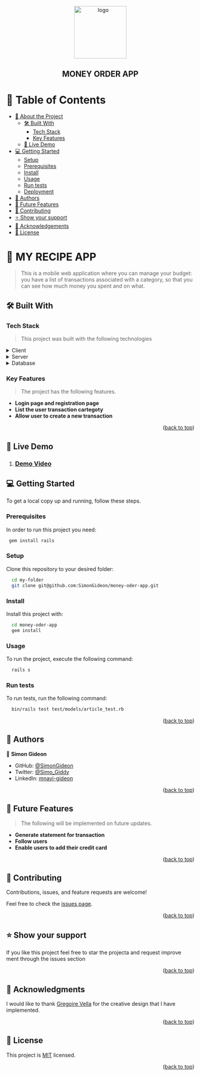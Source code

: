<a name="readme-top"></a>

<div align="center">
 <img src="https://user-images.githubusercontent.com/61404403/230994307-e2316a81-e188-4753-9176-37f8c73dae39.png" alt="logo" width="140"  height="auto" />
  <h2><b>MONEY ORDER APP</b></h2>


</div>

<!-- TABLE OF CONTENTS -->

# 📗 Table of Contents

- [📖 About the Project](#about-project)
  - [🛠 Built With](#built-with)
    - [Tech Stack](#tech-stack)
    - [Key Features](#key-features)
  - [🚀 Live Demo](#live-demo)
- [💻 Getting Started](#getting-started)
  - [Setup](#setup)
  - [Prerequisites](#prerequisites)
  - [Install](#install)
  - [Usage](#usage)
  - [Run tests](#run-tests)
  - [Deployment](#triangular_flag_on_post-deployment)
- [👥 Authors](#authors)
- [🔭 Future Features](#future-features)
- [🤝 Contributing](#contributing)
- [⭐️ Show your support](#support)
- [🙏 Acknowledgements](#acknowledgements)
- [📝 License](#license)

<!-- PROJECT DESCRIPTION -->

# 📖 MY RECIPE APP <a name="about-project"></a>

> This is a mobile web application where you can manage your budget: you have a list of transactions associated with a category, so that you can see how much money you spent and on what.

## 🛠 Built With <a name="built-with"></a>

### Tech Stack <a name="tech-stack"></a>
> This project was built with the following technologies
<details>
  <summary>Client</summary>
  <ul>
    <li><a href="https://javascript.org/">Javascript</a></li>
  </ul>
</details>

<details>
  <summary>Server</summary>
  <ul>
    <li><a href="https://ruby.com/">Ruby on Rails</a></li>
  </ul>
</details>

<details>
<summary>Database</summary>
  <ul>
    <li><a href="https://www.postgresql.org/">PostgreSQL</a></li>
  </ul>
</details>

<!-- Features -->

### Key Features <a name="key-features"></a>

> The project has the following features.

- **Login page and registration page**
- **List the user transaction cartegoty**
- **Allow user to create a new transaction**

<p align="right">(<a href="#readme-top">back to top</a>)</p>




## 🚀 Live Demo <a name="live-demo"></a>
1. ### [Demo Video](https://youtu.be/001trgndMac)
<!-- LIVE 
> Add a link to your deployed project.

- [Live Demo Link](https://yourdeployedapplicationlink.com)
-[Live view](https://money-order-app.onrender.com)

<p align="right">(<a href="#readme-top">back to top</a>)</p> -->

<!-- GETTING STARTED -->

## 💻 Getting Started <a name="getting-started"></a>
To get a local copy up and running, follow these steps.

### Prerequisites

In order to run this project you need:

<!--
Example command:
--->
```sh
 gem install rails
```
 

### Setup

Clone this repository to your desired folder:



```sh
  cd my-folder
  git clone git@github.com:SimonGideon/money-oder-app.git
```

### Install

Install this project with:


```sh
  cd money-oder-app
  gem install
```

### Usage

To run the project, execute the following command:


```sh
  rails s
```

### Run tests

To run tests, run the following command:

```sh
  bin/rails test test/models/article_test.rb
```


<p align="right">(<a href="#readme-top">back to top</a>)</p>

<!-- AUTHORS -->

## 👥 Authors <a name="authors"></a>

👤 **Simon Gideon**

- GitHub: [@SimonGideon](https://github.com/SimonGideon)
- Twitter: [@Simo_Giddy](https://twitter.com/Simo_Giddy)
- LinkedIn: [mnayi-gideon](https://linkedin.com/in/mnayi-gideon)

<p align="right">(<a href="#readme-top">back to top</a>)</p>

<!-- FUTURE FEATURES -->

## 🔭 Future Features <a name="future-features"></a>

> The following will be implemented on future updates.

-  **Generate statement for transaction**
-  **Follow users**
- **Enable users to add their credit card**

<p align="right">(<a href="#readme-top">back to top</a>)</p>

<!-- CONTRIBUTING -->

## 🤝 Contributing <a name="contributing"></a>

Contributions, issues, and feature requests are welcome!

Feel free to check the [issues page](../../issues/).

<p align="right">(<a href="#readme-top">back to top</a>)</p>

<!-- SUPPORT -->

## ⭐️ Show your support <a name="support"></a>

If you like this project feel free to star the projecta and request improve ment through the issues section

<p align="right">(<a href="#readme-top">back to top</a>)</p>

<!-- ACKNOWLEDGEMENTS -->

## 🙏 Acknowledgments <a name="acknowledgements"></a>

I would like to thank [Gregoire Vella](https://www.behance.net/gregoirevella) for the creative design that I have implemented.

<p align="right">(<a href="#readme-top">back to top</a>)</p>

<!-- LICENSE -->

## 📝 License <a name="license"></a>

This project is [MIT](./LICENSE) licensed.

<p align="right">(<a href="#readme-top">back to top</a>)</p>
